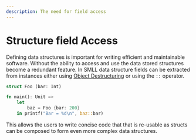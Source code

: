 ```yaml
---
description: The need for field access
---
```


# Structure field Access

Defining data structures is important for writing efficient and maintainable software. Without the ability to access and use the data stored structures become a redundant feature. In SMLL data structure fields can be extracted from instances either using [Object Destructuring](object-destructuring.md) or using the `::` operator.&#x20;

```rust
struct Foo (bar: Int)

fn main(): Unit => 
    let
        baz = Foo {bar: 200}
    in printf("Bar = %d\n", baz::bar) 
```

This allows the users to write concise code that that is re-usable as structs can be composed to form even more complex data structures. &#x20;

